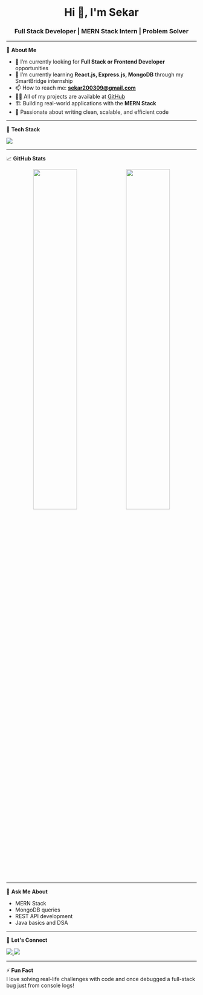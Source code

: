 
<h1 align="center">Hi 👋, I'm Sekar</h1>
<h3 align="center">Full Stack Developer | MERN Stack Intern | Problem Solver</h3>

---

🌟 **About Me**

- 🔭 I’m currently looking for **Full Stack or Frontend Developer** opportunities
- 🌱 I’m currently learning **React.js, Express.js, MongoDB** through my SmartBridge internship
- 📫 How to reach me: **sekar200309@gmail.com**
- 👨‍💻 All of my projects are available at [GitHub](https://github.com/sekar200309)
- 🏗️ Building real-world applications with the **MERN Stack**
- 🎯 Passionate about writing clean, scalable, and efficient code

---

🧰 **Tech Stack**

<p>
  <img src="https://skillicons.dev/icons?i=html,css,js,react,nodejs,express,mongodb,bootstrap,tailwind,git,github,vscode" />
</p>

---

📈 **GitHub Stats**

<p align="center">
  <img src="https://github-readme-stats.vercel.app/api?username=sekar200309&show_icons=true&theme=tokyonight" width="48%" />
  <img src="https://github-readme-streak-stats.herokuapp.com/?user=sekar200309&theme=tokyonight" width="48%" />
</p>

---

💬 **Ask Me About**

- MERN Stack
- MongoDB queries
- REST API development
- Java basics and DSA

---

🤝 **Let's Connect**

<p>
  <a href="https://www.linkedin.com/in/sekar200309" target="_blank">
    <img src="https://img.shields.io/badge/LinkedIn-blue?style=for-the-badge&logo=linkedin" />
  </a>
  <a href="mailto:sekar200309@gmail.com">
    <img src="https://img.shields.io/badge/Gmail-red?style=for-the-badge&logo=gmail&logoColor=white" />
  </a>
</p>

---

⚡ **Fun Fact**  
I love solving real-life challenges with code and once debugged a full-stack bug just from console logs!

